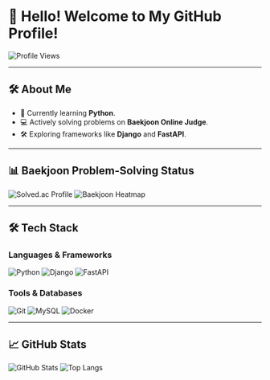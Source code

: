 # 👋 Hello! Welcome to My GitHub Profile!

![Profile Views](https://hits.seeyoufarm.com/api/count/incr/badge.svg?url=https://github.com/username&title=Profile%20Views)

-----

## 🛠 About Me
- 🌱 Currently learning **Python**.
- 💻 Actively solving problems on **Baekjoon Online Judge**.
- 🛠 Exploring frameworks like **Django** and **FastAPI**.

---

## 📊 Baekjoon Problem-Solving Status
![Solved.ac Profile](http://mazassumnida.wtf/api/v2/generate_badge?boj=pet0727)
![Baekjoon Heatmap](http://mazandi.herokuapp.com/api?handle=your_baekjoon_id&theme=dark)

---

## 🛠️ Tech Stack
### Languages & Frameworks
![Python](https://img.shields.io/badge/-Python-3776AB?logo=python&logoColor=white&style=flat)
![Django](https://img.shields.io/badge/-Django-092E20?logo=django&logoColor=white&style=flat)
![FastAPI](https://img.shields.io/badge/-FastAPI-009688?logo=fastapi&logoColor=white&style=flat)

### Tools & Databases
![Git](https://img.shields.io/badge/-Git-F05032?logo=git&logoColor=white&style=flat)
![MySQL](https://img.shields.io/badge/-MySQL-4479A1?logo=mysql&logoColor=white&style=flat)
![Docker](https://img.shields.io/badge/-Docker-2496ED?logo=docker&logoColor=white&style=flat)

---

## 📈 GitHub Stats
![GitHub Stats](https://github-readme-stats.vercel.app/api?Kiyeoun=Kiyeoun&show_icons=true&theme=radical)
![Top Langs](https://github-readme-stats.vercel.app/api/top-langs/?Kiyeoun=Kiyeoun&layout=compact&theme=radical)

